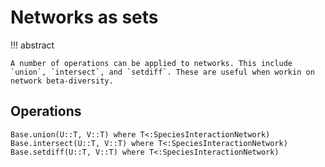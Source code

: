 # Networks as sets

!!! abstract

    A number of operations can be applied to networks. This include `union`, `intersect`, and `setdiff`. These are useful when workin on network beta-diversity.

## Operations

```@docs
Base.union(U::T, V::T) where T<:SpeciesInteractionNetwork)
Base.intersect(U::T, V::T) where T<:SpeciesInteractionNetwork)
Base.setdiff(U::T, V::T) where T<:SpeciesInteractionNetwork)
```
